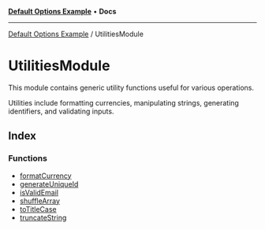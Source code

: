 [**Default Options Example**](../README.md) • **Docs**

***

[Default Options Example](../modules.md) / UtilitiesModule

# UtilitiesModule

This module contains generic utility functions useful for various operations.

Utilities include formatting currencies, manipulating strings, generating identifiers, and validating inputs.

## Index

### Functions

- [formatCurrency](functions/formatCurrency.md)
- [generateUniqueId](functions/generateUniqueId.md)
- [isValidEmail](functions/isValidEmail.md)
- [shuffleArray](functions/shuffleArray.md)
- [toTitleCase](functions/toTitleCase.md)
- [truncateString](functions/truncateString.md)
